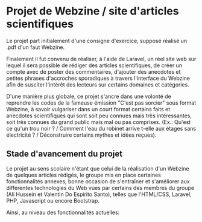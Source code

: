 # Projet de Webzine / site d'articles scientifiques

Le projet part initialement d'une consigne d'exercice, supposé réalisé un .pdf d'un faut Webzine.

Finalement il fut convenu de réaliser, à l'aide de Laravel, un réel site web sur lequel il sera possible de rédiger des articles scientifiques, de créer un compte avec de poster des commentaires, d'ajouter des anecdotes et petites phrases d'accroches sporadiques à travers l'interface du Webzine afin de susciter l'intérêt des lecteurs sur certains domaines et catégories.

D'une manière plus globale, ce projet s'ancre dans une volonté de reprendre les codes de la fameuse émission "C'est pas sorcier" sous format Webzine, à savoir vulgariser dans un court format certains faits et anecdotes scientifiques qui sont soit peu connues mais très intéressantes, soit très connues du grand public mais mal ou pas comprises.
(Ex.: Qu'est ce qu'un trou noir ? / Comment l'eau du robinet arrive t-elle aux étages sans électricité ? / Déconstruire certains mythes et idées reçues).

## Stade d'avancement du projet

Le projet au sens scolaire n'étant que celui de la réalisation d'un Webzine de quelques articles rédigés, le groupe mis en place certaines fonctionnalités annexes, bonne occasion de s'entraîner et s'améliorer aux différentes technologies du Web vues par certains des membres du groupe (Ali Hussein et Valentin Do Espirito Santo), telles que l'HTML/CSS, Laravel, PHP, Javascript ou encore Bootstrap.

Ainsi, au niveau des fonctionnalités actuelles:

